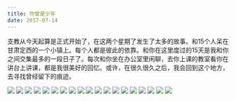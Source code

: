 ```yaml
---
title: 你曾是少年
date: 2017-07-14
---
```


支教从今天起算是正式开始了，在这两个星期了发生了太多的故事。和15个人呆在甘肃定西的一个小镇上。每个人都是彼此的依靠。和你在这里度过的15天是我和你之间交集最多的一段日子了。每次和你坐在办公室里闲聊，去你上课的教室看你在讲台上讲课，都是我很美好的回忆。或许，在很久很久之后，我会回到这个地方，去寻找曾经留下的痕迹。

![](https://cn-twesix-static.oss-cn-beijing.aliyuncs.com/bynbyn/image/2017/07/14/01.jpg)
![](https://cn-twesix-static.oss-cn-beijing.aliyuncs.com/bynbyn/image/2017/07/14/02.jpg)
![](https://cn-twesix-static.oss-cn-beijing.aliyuncs.com/bynbyn/image/2017/07/14/03.jpg)
![](https://cn-twesix-static.oss-cn-beijing.aliyuncs.com/bynbyn/image/2017/07/14/04.jpg)
![](https://cn-twesix-static.oss-cn-beijing.aliyuncs.com/bynbyn/image/2017/07/14/05.jpg)
![](https://cn-twesix-static.oss-cn-beijing.aliyuncs.com/bynbyn/image/2017/07/14/06.jpg)
![](https://cn-twesix-static.oss-cn-beijing.aliyuncs.com/bynbyn/image/2017/07/14/07.jpg)
![](https://cn-twesix-static.oss-cn-beijing.aliyuncs.com/bynbyn/image/2017/07/14/08.jpg)
![](https://cn-twesix-static.oss-cn-beijing.aliyuncs.com/bynbyn/image/2017/07/14/09.jpg)
![](https://cn-twesix-static.oss-cn-beijing.aliyuncs.com/bynbyn/image/2017/07/14/10.jpg)
![](https://cn-twesix-static.oss-cn-beijing.aliyuncs.com/bynbyn/image/2017/07/14/11.jpg)
![](https://cn-twesix-static.oss-cn-beijing.aliyuncs.com/bynbyn/image/2017/07/14/12.jpg)
![](https://cn-twesix-static.oss-cn-beijing.aliyuncs.com/bynbyn/image/2017/07/14/13.jpg)
![](https://cn-twesix-static.oss-cn-beijing.aliyuncs.com/bynbyn/image/2017/07/14/14.jpg)
![](https://cn-twesix-static.oss-cn-beijing.aliyuncs.com/bynbyn/image/2017/07/14/15.jpg)
![](https://cn-twesix-static.oss-cn-beijing.aliyuncs.com/bynbyn/image/2017/07/14/16.jpg)
![](https://cn-twesix-static.oss-cn-beijing.aliyuncs.com/bynbyn/image/2017/07/14/17.jpg)
![](https://cn-twesix-static.oss-cn-beijing.aliyuncs.com/bynbyn/image/2017/07/14/18.jpg)
![](https://cn-twesix-static.oss-cn-beijing.aliyuncs.com/bynbyn/image/2017/07/14/19.jpg)